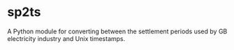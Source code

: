 # sp2ts
A Python module for converting between the settlement periods used by GB electricity industry and Unix timestamps.
